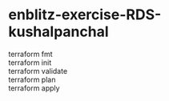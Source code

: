 # enblitz-exercise-RDS-kushalpanchal

terraform fmt <br />
terraform init <br />
terraform validate <br />
terraform plan <br />
terraform apply <br />